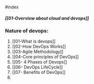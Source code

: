 #index 

##### [[01-Overview about cloud and devops]]


### Nature of devops:

1. [[01-What is devops]]
2. [[02-How DevOps Works]]
3. [[03-Agile Methodology]]
4. [[04-Core principles of DevOps]]
5. [[05- 4 Phases of Devops]]
6. [[06- DevOps LifeCycle]]
7. [[07- Benefits of DevOps]]
8. 